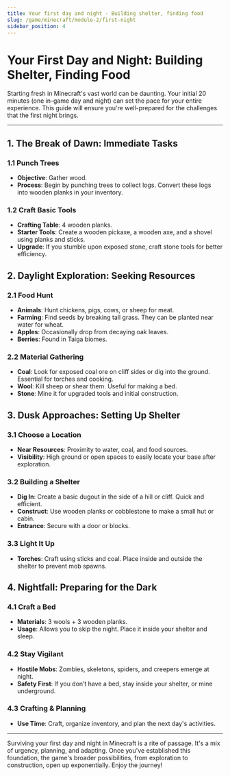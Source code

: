 ```yaml
---
title: Your first day and night - Building shelter, finding food
slug: /game/minecraft/module-2/first-night
sidebar_position: 4
---
```


# Your First Day and Night: Building Shelter, Finding Food

Starting fresh in Minecraft's vast world can be daunting. Your initial 20 minutes (one in-game day and night) can set the pace for your entire experience. This guide will ensure you're well-prepared for the challenges that the first night brings.

---

## 1. **The Break of Dawn: Immediate Tasks**

### 1.1 **Punch Trees**

* **Objective**: Gather wood.
* **Process**: Begin by punching trees to collect logs. Convert these logs into wooden planks in your inventory.

### 1.2 **Craft Basic Tools**

* **Crafting Table**: 4 wooden planks.
* **Starter Tools**: Create a wooden pickaxe, a wooden axe, and a shovel using planks and sticks.
* **Upgrade**: If you stumble upon exposed stone, craft stone tools for better efficiency.

## 2. **Daylight Exploration: Seeking Resources**

### 2.1 **Food Hunt**

* **Animals**: Hunt chickens, pigs, cows, or sheep for meat.
* **Farming**: Find seeds by breaking tall grass. They can be planted near water for wheat.
* **Apples**: Occasionally drop from decaying oak leaves.
* **Berries**: Found in Taiga biomes.

### 2.2 **Material Gathering**

* **Coal**: Look for exposed coal ore on cliff sides or dig into the ground. Essential for torches and cooking.
* **Wool**: Kill sheep or shear them. Useful for making a bed.
* **Stone**: Mine it for upgraded tools and initial construction.

## 3. **Dusk Approaches: Setting Up Shelter**

### 3.1 **Choose a Location**

* **Near Resources**: Proximity to water, coal, and food sources.
* **Visibility**: High ground or open spaces to easily locate your base after exploration.

### 3.2 **Building a Shelter**

* **Dig In**: Create a basic dugout in the side of a hill or cliff. Quick and efficient.
* **Construct**: Use wooden planks or cobblestone to make a small hut or cabin.
* **Entrance**: Secure with a door or blocks.

### 3.3 **Light It Up**

* **Torches**: Craft using sticks and coal. Place inside and outside the shelter to prevent mob spawns.

## 4. **Nightfall: Preparing for the Dark**

### 4.1 **Craft a Bed**

* **Materials**: 3 wools + 3 wooden planks.
* **Usage**: Allows you to skip the night. Place it inside your shelter and sleep.

### 4.2 **Stay Vigilant**

* **Hostile Mobs**: Zombies, skeletons, spiders, and creepers emerge at night.
* **Safety First**: If you don’t have a bed, stay inside your shelter, or mine underground.

### 4.3 **Crafting & Planning**

* **Use Time**: Craft, organize inventory, and plan the next day's activities.

---

Surviving your first day and night in Minecraft is a rite of passage. It's a mix of urgency, planning, and adapting. Once you've established this foundation, the game's broader possibilities, from exploration to construction, open up exponentially. Enjoy the journey!